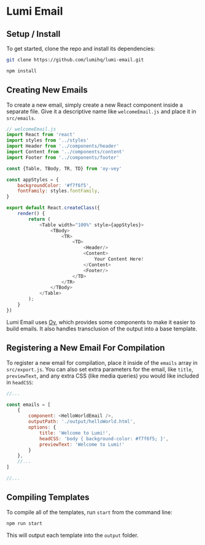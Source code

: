 # Lumi Email

## Setup / Install

To get started, clone the repo and install its dependencies:

```bash
git clone https://github.com/lumihq/lumi-email.git

npm install
```

## Creating New Emails

To create a new email, simply create a new React component inside a separate file. Give it a descriptive name like `welcomeEmail.js` and place it in `src/emails`.

```js
// welcomeEmail.js
import React from 'react'
import styles from '../styles'
import Header from '../components/header'
import Content from '../components/content'
import Footer from '../components/footer'

const {Table, TBody, TR, TD} from 'oy-vey'

const appStyles = {
    backgroundColor: '#f7f6f5',
    fontFamily: styles.fontFamily,
}

export default React.createClass({
    render() {
        return (
            <Table width="100%" style={appStyles}>
                <TBody>
                    <TR>
                        <TD>
                            <Header/>
                            <Content>
                                Your Content Here!
                            </Content>
                            <Footer/>
                        </TD>
                    </TR>
                </TBody>
            </Table>
        );
    }
})
```

Lumi Email uses [Oy](https://github.com/revivek/oy), which provides some components to make it easier to build emails. It also handles transclusion of the output into a base template.

## Registering a New Email For Compilation

To register a new email for compilation, place it inside of the `emails` array in `src/export.js`. You can also set extra parameters for the email, like `title`, `previewText`, and any extra CSS (like media queries) you would like included in `headCSS`:

```js
//...

const emails = [
    {
        component: <HelloWorldEmail />,
        outputPath: './output/helloWorld.html',
        options: {
            title: 'Welcome to Lumi!',
            headCSS: 'body { background-color: #f7f6f5; }',
            previewText: 'Welcome to Lumi!'
        }
    },
    //...
]

//...
```

## Compiling Templates

To compile all of the templates, run `start` from the command line:

```bash
npm run start
```

This will output each template into the `output` folder.
